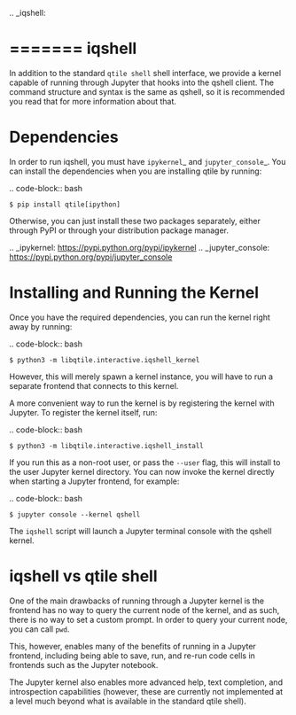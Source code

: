 .. _iqshell:

=======
iqshell
=======

In addition to the standard `qtile shell` shell interface, we provide a
kernel capable of running through Jupyter that hooks into the qshell client.
The command structure and syntax is the same as qshell, so it is recommended
you read that for more information about that.

Dependencies
============

In order to run iqshell, you must have `ipykernel`_ and `jupyter_console`_.
You can install the dependencies when you are installing qtile by running:

.. code-block:: bash

    $ pip install qtile[ipython]

Otherwise, you can just install these two packages separately, either through
PyPI or through your distribution package manager.

.. _ipykernel: https://pypi.python.org/pypi/ipykernel
.. _jupyter_console: https://pypi.python.org/pypi/jupyter_console

Installing and Running the Kernel
=================================

Once you have the required dependencies, you can run the kernel right away by
running:

.. code-block:: bash

    $ python3 -m libqtile.interactive.iqshell_kernel

However, this will merely spawn a kernel instance, you will have to run a
separate frontend that connects to this kernel.

A more convenient way to run the kernel is by registering the kernel with
Jupyter.  To register the kernel itself, run:

.. code-block:: bash

    $ python3 -m libqtile.interactive.iqshell_install

If you run this as a non-root user, or pass the `--user` flag, this will
install to the user Jupyter kernel directory.  You can now invoke the kernel
directly when starting a Jupyter frontend, for example:

.. code-block:: bash

    $ jupyter console --kernel qshell

The `iqshell` script will launch a Jupyter terminal console with the qshell kernel.

iqshell vs qtile shell
======================

One of the main drawbacks of running through a Jupyter kernel is the frontend
has no way to query the current node of the kernel, and as such, there is no
way to set a custom prompt.  In order to query your current node, you can call
`pwd`.

This, however, enables many of the benefits of running in a Jupyter frontend,
including being able to save, run, and re-run code cells in frontends such as
the Jupyter notebook.

The Jupyter kernel also enables more advanced help, text completion, and
introspection capabilities (however, these are currently not implemented at a
level much beyond what is available in the standard qtile shell).
